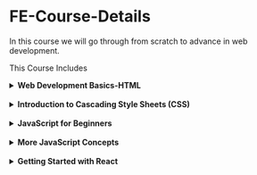 # FE-Course-Details

In this course we will go through from scratch to advance in web development.

This Course Includes

<details>
<summary><b>Web Development Basics-HTML</b></summary>
<br>
In this module we will learn the basics of HTML5.<br>
<ul>
    <li>Introduction with HTML</li>
    <li>HTML structure</li>
    <li>HTML Basic tags</li>
    <li>HTML Form and validation</li>
    <li>HTML Image,Option,Selcet,Button tags</li>
    <li>HTML5 Audio,Video tag </li>
</ul>
</details>
<br>
<details>
<summary><b>Introduction to Cascading Style Sheets (CSS)</b></summary>
<br>
Ready for some REAL fun? let's decorate your website with CSS3.When completing this module you will be able to decorate your website as you want.<br>
<ul>
    <li>Introduction with CSS</li>
    <li>CSS structure</li>
    <li>Basic's of CSS
        <ul>
            <li>Targeting color and background</li>
            <li>ID targeting, margin, and border</li>
            <li>Padding, margin, and float</li>
            <li>List,Tables,Display,overflow</li>
            <li>Max-width and background-image</li>
            <li>Font weight, style, and family</li>
            <li>Text decorations,spacing,shadow,opacity</li>
        </ul>
    </li>
        <li>Advance CSS
        <ul>
            <li>Pseudo-states</li>
            <li>Border radius</li>
            <li>Positions</li>
            <li>Pseudo-elements</li>
            <li>Z-index</li>
            <li>Viewpoint width and height, overflowing content</li>
            <li>Text decorations,spacing,shadow,opacity</li>
            <li>Tooltips</li>
            <li>Media queries</li>
            <li>Flexbox</li>
            <li>CSS functions</li>
        </ul>
    </li>

</ul>
</details>

<br>
<details>
<summary><b>JavaScript for Beginners</b></summary>
<br>
What a fun it would be if there are no functionality in website?  In this module, we are going to concentrate on learning the fundamentals of the Javascript language. A lot of even seasoned developers “tinker” with Javascript without really understanding how the language works. We’ll cover just about everything - from common language constructs and Javascript types to objects, functions, arrays and many more things.  <br>
<ul>
    <li>Intro to JavaScript</li>
    <li>Alerts and console logging</li>
    <li>Integers, strings, and variables</li>
    <li>Undefined variables and modifying values of variables<li>
    <li>Boolean operators</li>
    <li>Comparing values</li>
    <li>If statements</li>
    <li>For loops,while loops,do while loops</li>
    <li>Defining functions</li>
    
</ul>
</details>
<br>
<details>
<summary><b>More JavaScript Concepts</b></summary>
<br>
In this module we will learn more about JS and ES6 concepts <br>
<ul>
    <li>Arrays</li>
    <li>Objects</li>
    <li>Functions - parameters and return values</li>
    <li>Async-Await</li>
    <li>Promises</li>
    <li>Arrow Functions</li>
    <li>Template Literals</li>
    <li>Array Methods</li>
    <li>Short Conditionals:&&, ||, Ternary Operator</li>
    <li>Object Tricks: Property Shorthand, Destructuring, Spread Operator</li>
    <li>Import / Export syntax</li>
</ul>
</details>

<br>
<details>
<summary><b>Getting Started with React</b></summary>
<br>
Will be adding the content soon. <br>
<ul>
 
</ul>
</details>
